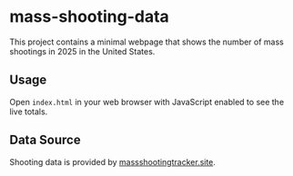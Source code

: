 # mass-shooting-data

This project contains a minimal webpage that shows the number of mass shootings in 2025 in the United States.

## Usage
Open `index.html` in your web browser with JavaScript enabled to see the live totals.

## Data Source
Shooting data is provided by [massshootingtracker.site](https://massshootingtracker.site/).
